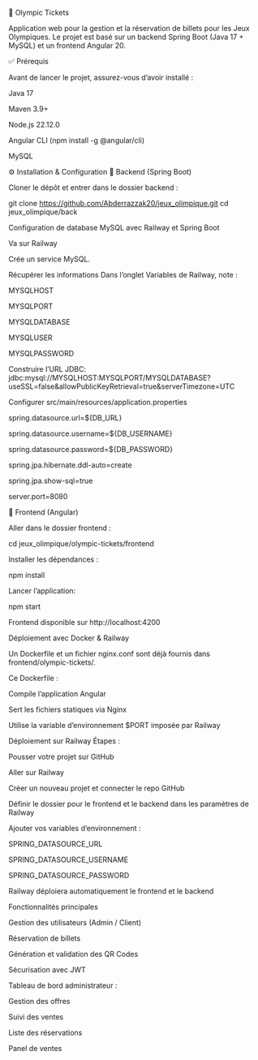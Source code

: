 🏅 Olympic Tickets

Application web pour la gestion et la réservation de billets pour les Jeux Olympiques.
Le projet est basé sur un backend Spring Boot (Java 17 + MySQL) et un frontend Angular 20.

✅ Prérequis

Avant de lancer le projet, assurez-vous d’avoir installé :

Java 17

Maven 3.9+

Node.js 22.12.0

Angular CLI (npm install -g @angular/cli)

MySQL

⚙️ Installation & Configuration
🔹 Backend (Spring Boot)

Cloner le dépôt et entrer dans le dossier backend :

git clone https://github.com/Abderrazzak20/jeux_olimpique.git
cd jeux_olimpique/back


Configuration de database MySQL avec Railway et Spring Boot

Va sur Railway

Crée un service MySQL.

Récupérer les informations
Dans l’onglet Variables de Railway, note :

MYSQLHOST 

MYSQLPORT 

MYSQLDATABASE 

MYSQLUSER 

MYSQLPASSWORD 

Construire l’URL JDBC: jdbc:mysql://MYSQLHOST:MYSQLPORT/MYSQLDATABASE?useSSL=false&allowPublicKeyRetrieval=true&serverTimezone=UTC

Configurer src/main/resources/application.properties

spring.datasource.url=${DB_URL}

spring.datasource.username=${DB_USERNAME}

spring.datasource.password=${DB_PASSWORD}

spring.jpa.hibernate.ddl-auto=create

spring.jpa.show-sql=true

server.port=8080

🔹 Frontend (Angular)

Aller dans le dossier frontend :

cd jeux_olimpique/olympic-tickets/frontend


Installer les dépendances :

npm install


Lancer l’application:

npm start


Frontend disponible sur http://localhost:4200

 Déploiement avec Docker & Railway

Un Dockerfile et un fichier nginx.conf sont déjà fournis dans frontend/olympic-tickets/.

Ce Dockerfile :

Compile l’application Angular

Sert les fichiers statiques via Nginx

Utilise la variable d’environnement $PORT imposée par Railway

Déploiement sur Railway
Étapes :

Pousser votre projet sur GitHub

Aller sur Railway

Créer un nouveau projet et connecter le repo GitHub

Définir le dossier pour le frontend et le backend dans les paramètres de Railway

Ajouter vos variables d’environnement :

SPRING_DATASOURCE_URL

SPRING_DATASOURCE_USERNAME

SPRING_DATASOURCE_PASSWORD

Railway déploiera automatiquement le frontend et le backend 

Fonctionnalités principales

Gestion des utilisateurs (Admin / Client)

Réservation de billets

Génération et validation des QR Codes

Sécurisation avec JWT

Tableau de bord administrateur :

Gestion des offres

Suivi des ventes

Liste des réservations

Panel de ventes
